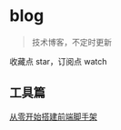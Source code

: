 # blog
>技术博客，不定时更新

收藏点 star，订阅点 watch

## 工具篇
[从零开始搭建前端脚手架](https://github.com/iq9891/blog/issues/2)
